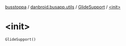[busstoppa](../../index.md) / [danbroid.busapp.utils](../index.md) / [GlideSupport](index.md) / [&lt;init&gt;](./-init-.md)

# &lt;init&gt;

`GlideSupport()`